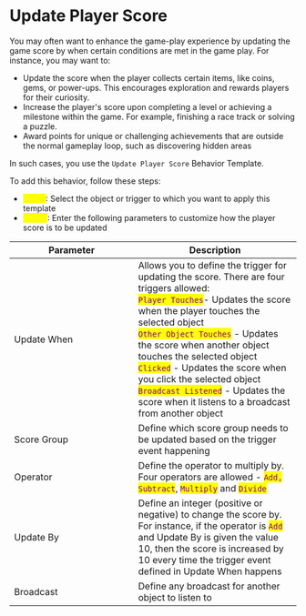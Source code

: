 # Update Player Score

You may often want to enhance the game-play experience by updating the game score by  when certain conditions are met in the game play. For instance, you may want to:&#x20;

* Update the score when the player collects certain items, like coins, gems, or power-ups. This encourages exploration and rewards players for their curiosity.
* Increase the player's score upon completing a level or achieving a milestone within the game. For example, finishing a race track or solving a puzzle.
* Award points for unique or challenging achievements that are outside the normal gameplay loop, such as discovering hidden areas

In such cases, you use the `Update Player Score` Behavior Template.&#x20;

To add this behavior, follow these steps:&#x20;

* <mark style="color:yellow;">Step 1</mark>: Select the object or trigger to which you want to apply this template
* <mark style="color:yellow;">Step 2</mark>: Enter the following parameters to customize how the player score is to be updated

<table><thead><tr><th width="202">Parameter</th><th>Description</th></tr></thead><tbody><tr><td>Update When</td><td>Allows you to define the trigger for updating the score. There are four triggers allowed:<br><mark style="color:purple;"><code>Player Touches</code></mark>- Updates the score when the player touches the selected object<br><mark style="color:purple;"><code>Other Object Touches</code></mark> - Updates the score when another object touches the selected object<br><mark style="color:purple;"><code>Clicked</code></mark> - Updates the score when you click the selected object<br><mark style="color:purple;"><code>Broadcast Listened</code></mark> - Updates the score when it listens to a broadcast from another object</td></tr><tr><td>Score Group</td><td>Define which score group needs to be updated based on the trigger event happening</td></tr><tr><td>Operator </td><td>Define the operator to multiply by. Four operators are allowed - <mark style="color:purple;"><code>Add,</code></mark> <mark style="color:purple;"><code>Subtract</code></mark>, <mark style="color:purple;"><code>Multiply</code></mark> and <mark style="color:purple;"><code>Divide</code></mark></td></tr><tr><td>Update By</td><td>Define an integer (positive or negative) to change the score by. For instance, if the operator is <mark style="color:purple;"><code>Add</code></mark> and Update By is given the value 10, then the score is increased by 10 every time the trigger event defined in Update When happens</td></tr><tr><td>Broadcast</td><td>Define any broadcast for another object to listen to</td></tr></tbody></table>

